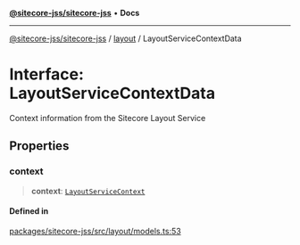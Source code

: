 [**@sitecore-jss/sitecore-jss**](../../README.md) • **Docs**

***

[@sitecore-jss/sitecore-jss](../../README.md) / [layout](../README.md) / LayoutServiceContextData

# Interface: LayoutServiceContextData

Context information from the Sitecore Layout Service

## Properties

### context

> **context**: [`LayoutServiceContext`](LayoutServiceContext.md)

#### Defined in

[packages/sitecore-jss/src/layout/models.ts:53](https://github.com/Sitecore/jss/blob/79b72df335ab50517e6c3357c25dd7db1965274d/packages/sitecore-jss/src/layout/models.ts#L53)
